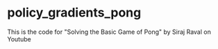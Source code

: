 # policy_gradients_pong
This is the code for "Solving the Basic Game of Pong" by Siraj Raval on Youtube 
